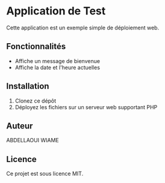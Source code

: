 # Application de Test 

Cette application est un exemple simple de déploiement web. 

## Fonctionnalités 

- Affiche un message de bienvenue 
- Affiche la date et l'heure actuelles 

## Installation 

1. Clonez ce dépôt 
2. Déployez les fichiers sur un serveur web supportant PHP 

## Auteur 

ABDELLAOUI WIAME

## Licence 

Ce projet est sous licence MIT.
